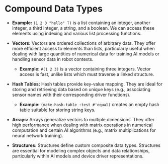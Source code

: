 # Compound Data Types


   * **Example:** `(1 2 3 "hello" T)` is a list containing an integer, another integer, a third integer, a string, and a boolean.  We can access these elements using indexing and various list processing functions.


* **Vectors:** Vectors are ordered collections of arbitrary data. They offer more efficient access to elements than lists, particularly useful when dealing with large quantities of numerical data for training AI models or handling sensor data in robot contexts.

   * **Example:** `#(1 2 3)` is a vector containing three integers.  Vector access is fast, unlike lists which must traverse a linked structure.


* **Hash Tables:** Hash tables provide key-value mapping. They are ideal for storing and retrieving data based on unique keys (e.g., associating sensor names with their corresponding driver functions).

   * **Example:** `(make-hash-table :test #'equal)` creates an empty hash table suitable for storing string keys.

* **Arrays:**  Arrays generalize vectors to multiple dimensions.  They offer high performance when dealing with matrix operations in numerical computation and certain AI algorithms (e.g., matrix multiplications for neural network training).

* **Structures:** Structures define custom composite data types.  Structures are essential for modeling complex objects and data relationships, particularly within AI models and device driver representations.

